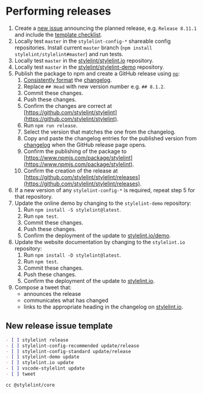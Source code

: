 # Performing releases

1.  Create a [new issue](https://github.com/stylelint/stylelint/issues/new) announcing the planned release, e.g. `Release 8.11.1` and include the [template checklist](#new-release-issue-template).
2.  Locally test `master` in the `stylelint-config-*` shareable config repositories. Install current `master` branch (`npm install stylelint/stylelint#master`) and run tests.
3.  Locally test `master` in the [stylelint/stylelint.io](https://github.com/stylelint/stylelint.io) repository.
4.  Locally test `master` in the [stylelint/stylelint-demo](https://github.com/stylelint/stylelint-demo) repository.
5.  Publish the package to npm and create a GitHub release using [`np`](https://github.com/sindresorhus/np):
    1.  [Consistently format](pull-requests.md) the [changelog](../../CHANGELOG.md).
    2.  Replace `## Head` with new version number e.g. `## 8.1.2`.
    3.  Commit these changes.
    4.  Push these changes.
    5.  Confirm the changes are correct at [https://github.com/stylelint/stylelint](https://github.com/stylelint/stylelint).
    6.  Run `npm run release`.
    7.  Select the version that matches the one from the changelog.
    8.  Copy and paste the changelog entries for the published version from [changelog](../../CHANGELOG.md) when the GitHub release page opens.
    9.  Confirm the publishing of the package to [https://www.npmjs.com/package/stylelint](https://www.npmjs.com/package/stylelint).
    10. Confirm the creation of the release at [https://github.com/stylelint/stylelint/releases](https://github.com/stylelint/stylelint/releases).
6.  If a new version of any `stylelint-config-*` is required, repeat step 5 for that repository.
7.  Update the online demo by changing to the `stylelint-demo` repository:
    1.  Run `npm install -S stylelint@latest`.
    2.  Run `npm test`.
    3.  Commit these changes.
    4.  Push these changes.
    5.  Confirm the deployment of the update to [stylelint.io/demo](https://stylelint.io/demo).
8.  Update the website documentation by changing to the `stylelint.io` repository:
    1.  Run `npm install -D stylelint@latest`.
    2.  Run `npm test`.
    3.  Commit these changes.
    4.  Push these changes.
    5.  Confirm the deployment of the update to [stylelint.io](https://stylelint.io).
9.  Compose a tweet that:
    -   announces the release
    -   communicates what has changed
    -   links to the appropriate heading in the changelog on [stylelint.io](https://stylelint.io).

## New release issue template

```markdown
- [ ] stylelint release
- [ ] stylelint-config-recommended update/release
- [ ] stylelint-config-standard update/release
- [ ] stylelint-demo update
- [ ] stylelint.io update
- [ ] vscode-stylelint update
- [ ] tweet

cc @stylelint/core
```
